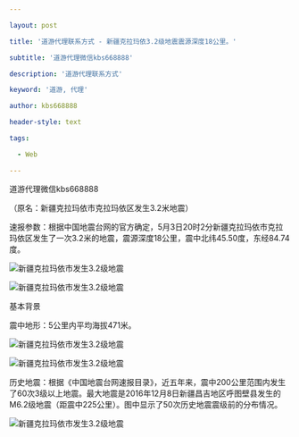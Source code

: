 ---
layout: post
title: '道游代理联系方式 - 新疆克拉玛依3.2级地震震源深度18公里。'
subtitle: '道游代理微信kbs668888'
description: '道游代理联系方式'
keyword: '道游, 代理'
author: kbs668888
header-style: text
tags:
  - Web
---
道游代理微信kbs668888

（原名：新疆克拉玛依市克拉玛依区发生3.2米地震）

速报参数：根据中国地震台网的官方确定，5月3日20时2分新疆克拉玛依市克拉玛依区发生了一次3.2米的地震，震源深度18公里，震中北纬45.50度，东经84.74度。

![新疆克拉玛依市发生3.2级地震](http://dingyue.ws.126.net/F1KMy2In8u2wi9PGXU99ovLuTEUFfaImNEojLVBnLHJ4e1556886221711.jpg)

![新疆克拉玛依市发生3.2级地震](http://dingyue.ws.126.net/UycUFKbeipdY1pSRkUsJYAJQw4C1JmmZ4JZTNFSG9JbLu1556886221713.jpg)

基本背景

震中地形：5公里内平均海拔471米。

![新疆克拉玛依市发生3.2级地震](http://dingyue.ws.126.net/kv4TZt28t5laEzaBtQFJdXLQrydRs0H7O9za9wgPNGf461556886221715.jpg)

![新疆克拉玛依市发生3.2级地震](http://dingyue.ws.126.net/scDnTJNTBnpleSmWGKBcArx1aY45Gcan1FLWcs9j1LLnG1556886221717.jpg)

历史地震：根据《中国地震台网速报目录》，近五年来，震中200公里范围内发生了60次3级以上地震。最大地震是2016年12月8日新疆昌吉地区呼图壁县发生的M6.2级地震（距震中225公里）。图中显示了50次历史地震震级前的分布情况。

![新疆克拉玛依市发生3.2级地震](http://dingyue.ws.126.net/IYw13quf6OH8evQZH3aPlZhqy0JbKP9A1vANYv=m3RyjO1556886221718.jpg)

